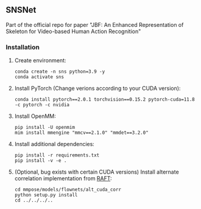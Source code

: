 ## SNSNet
Part of the official repo for paper "JBF: An Enhanced Representation of Skeleton for Video-based Human Action Recognition"

### Installation
1. Create environment:
    ```
    conda create -n sns python=3.9 -y
    conda activate sns
    ```
2. Install PyTorch (Change verions according to your CUDA version):
    ```
    conda install pytorch==2.0.1 torchvision==0.15.2 pytorch-cuda=11.8 -c pytorch -c nvidia
    ```
3. Install OpenMM:
    ```
    pip install -U openmim
    mim install mmengine "mmcv==2.1.0" "mmdet==3.2.0"
    ```
4. Install additional dependencies:
    ```
    pip install -r requirements.txt
    pip install -v -e .
    ```
5. (Optional, bug exists with certain CUDA versions) Install alternate correlation implementation from [RAFT]('https://github.com/princeton-vl/RAFT/tree/master'):
    ```
    cd mmpose/models/flownets/alt_cuda_corr
    python setup.py install
    cd ../../../..
    ```
